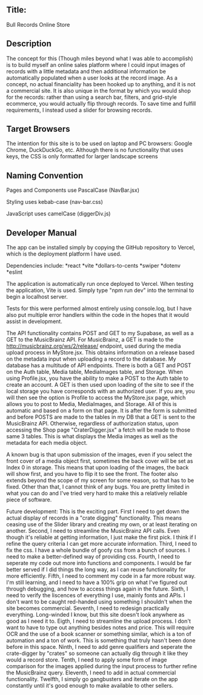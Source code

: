 ## Title:

Bull Records Online Store

## Description

The concept for this (Though miles beyond what I was able to accomplish) is to build myself an online sales platform where I could input images of records with a little metadata and then additional information be automatically populated when a user looks at the record image. As a concept, no actual financiality has been hooked up to anything, and it is not a commercial site. It is also unique in the format by which you would shop for the records: rather than using a search bar, filters, and grid-style ecommerce, you would actually flip through records. To save time and fulfill requirements, I instead used a slider for browsing records.

## Target Browsers

The intention for this site is to be used on laptop and PC browsers: Google Chrome, DuckDuckGo, etc. Although there is no functionality that uses keys, the CSS is only formatted for larger landscape screens

## Naming Convention

Pages and Components use PascalCase (NavBar.jsx)

Styling uses kebab-case (nav-bar.css)

JavaScript uses camelCase (diggerDiv.js)

## Developer Manual

The app can be installed simply by copying the GitHub repository to Vercel, which is the deployment platform I have used.

Dependencies include:
*react
*vite
*dollars-to-cents
*swiper
*dotenv
*eslint

The application is automatically run once deployed to Vercel. When testing the application, Vite is used. Simply type "npm run dev" into the terminal to begin a localhost server.

Tests for this were performed almost entirely using console.log, but I have also put multiple error handlers within the code in the hopes that it would assist in development.

The API functionality contains POST and GET to my Supabase, as well as a GET to the MusicBrainz API. For MusicBrainz, a GET is made to the http://musicbrainz.org/ws/2/release/ endpoint, used during the media upload process in MyStore.jsx. This obtains information on a release based on the metadata input when uploading a record to the database. My database has a multitude of API endpoints. There is both a GET and POST on the Auth table, Media table, MediaImages table, and Storage. When using Profile.jsx, you have the ability to make a POST to the Auth table to create an account. A GET is then used upon loading of the site to see if the local storage you have corresponds with an authorized user. If you are, you will then see the option is Profile to access the MyStore.jsx page, which allows you to post to Media, MediaImages, and Storage. All of this is automatic and based on a form on that page. It is after the form is submitted and before POSTS are made to the tables in my DB that a GET is sent to the MusicBrainz API. Otherwise, regardless of authorization status, upon accessing the Shop page "CraterDigger.jsx" a fetch will be made to those same 3 tables. This is what displays the Media images as well as the metadata for each media object.

A known bug is that upon submission of the images, even if you select the front cover of a media object first, sometimes the back cover will be set as Index 0 in storage. This means that upon loading of the images, the back will show first, and you have to flip it to see the front. The footer also extends beyond the scope of my screen for some reason, so that has to be fixed. Other than that, I cannot think of any bugs. You are pretty limited in what you can do and I've tried very hard to make this a relatively reliable piece of software.

Future development:
This is the exciting part. First I need to get down the actual display of records in a "crate digging" functionality. This means ceasing use of the Slider library and creating my own, or at least iterating on another. Second, I need to streamline the MusicBrainz API calls. Even though it's reliable at getting information, I just make the first pick. I think if I refine the query criteria I can get more accurate information. Third, I need to fix the css. I have a whole bundle of goofy css from a bunch of sources. I need to make a better-defined way of providing css. Fourth, I need to seperate my code out more into functions and components. I would be far better served if I did things the long way, as I can reuse functionality for more efficiently. Fifth, I need to comment my code in a far more robust way. I'm still learning, and I need to have a 100% grip on what I've figured out through debugging, and how to access things again in the future. Sixth, I need to verify the liscences of everything I use, mainly fonts and APIs. I don't want to be caught red-handed using something I shouldn't when the site becomes commercial. Seventh, I need to redesign practically everything. Long-winded I know, but this site doesn't look anywhere as good as I need it to. Eigth, I need to streamline the upload process. I don't want to have to type out anything besides notes and price. This will require OCR and the use of a book scanner or something similar, which is a ton of automation and a ton of work. This is something that truly hasn't been done before in this space. Ninth, I need to add genre qualifiers and seperate the crate-digger by "crates" so someone can actually dig through it like they would a record store. Tenth, I need to apply some form of image comparison for the images applied during the input process to further refine the MusicBrainz query. Eleventh, I need to add in actual commercial functionality. Twelfth, I simply go gangbusters and iterate on the app constantly until it's good enough to make available to other sellers.
